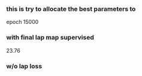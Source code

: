 ### this is try to allocate the best parameters to 

epoch 15000
### with final lap map supervised 
23.76

### w/o lap loss